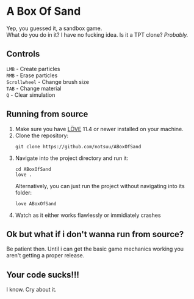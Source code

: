 # A Box Of Sand
Yep, you guessed it, a sandbox game.
<br>
What do you do in it? I have no fucking idea. Is it a TPT clone? *Probably.*
## Controls
`LMB` - Create particles
<br>
`RMB` - Erase particles
<br>
`Scrollwheel` - Change brush size
<br>
`TAB` - Change material
<br>
`Q` - Clear simulation
<br>

## Running from source
1. Make sure you have [LÖVE](https://love2d.org/) 11.4 or newer installed on your machine.
2. Clone the repository:
    ```
    git clone https://github.com/notsuu/ABoxOfSand
    ```
3.  Navigate into the project directory and run it:
    ```
    cd ABoxOfSand
    love .
    ```
    Alternatively, you can just run the project without navigating into its folder:
    ```
    love ABoxOfSand
    ```
4. Watch as it either works flawlessly or immidiately crashes
## Ok but what if i don't wanna run from source?
Be patient then. Until i can get the basic game mechanics working you aren't getting a proper release.
## Your code sucks!!!
I know. Cry about it.